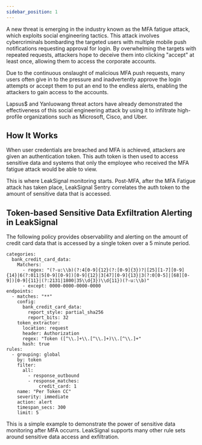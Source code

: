 ```yaml
---
sidebar_position: 1
---
```


A new threat is emerging in the industry known as the MFA fatigue attack, which exploits social engineering tactics. This attack involves cybercriminals bombarding the targeted users with multiple mobile push notifications requesting approval for login. By overwhelming the targets with repeated requests, attackers hope to deceive them into clicking "accept" at least once, allowing them to access the corporate accounts.

Due to the continuous onslaught of malicious MFA push requests, many users often give in to the pressure and inadvertently approve the login attempts or accept them to put an end to the endless alerts, enabling the attackers to gain access to the accounts.

Lapsus$ and Yanluowang threat actors have already demonstrated the effectiveness of this social engineering attack by using it to infiltrate high-profile organizations such as Microsoft, Cisco, and Uber.

## How It Works

When user credentials are breached and MFA is achieved, attackers are given an authentication token. This auth token is then used to access sensitive data and systems that only the employee who received the MFA fatigue attack would be able to view. 

This is where LeakSignal monitoring starts. Post-MFA, after the MFA Fatigue attack has taken place, LeakSignal Sentry correlates the auth token to the amount of sensitive data that is accessed. 

## Token-based Sensitive Data Exfiltration Alerting in LeakSignal 

The following policy provides observability and alerting on the amount of credit card data that is accessed by a single token over a 5 minute period. 
```
categories:
  bank_credit_card_data:
    Matchers:
      - regex: "(?-u:\\b)(?:4[0-9]{12}(?:[0-9]{3})?|[25][1-7][0-9]{14}|6(?:011|5[0-9][0-9])[0-9]{12}|3[47][0-9]{13}|3(?:0[0-5]|[68][0-9])[0-9]{11}|(?:2131|1800|35\\d{3})\\d{11})(?-u:\\b)"
      - except: 0000-0000-0000-0000
endpoints:
  - matches: "**"
    config:
      bank_credit_card_data:
        report_style: partial_sha256
        report_bits: 32
    token_extractor:
      location: request
      header: Authorization
      regex: "Token ([^\\.]+\\.[^\\.]+)\\.[^\\.]+"
      hash: true
rules:
  - grouping: global
    by: token
    filter:
      all:
        - response_outbound
        - response_matches:
            credit_card: 1
    name: "Per Token CC"
    severity: immediate
    action: alert
    timespan_secs: 300
    limit: 5
```
This is a simple example to demonstrate the power of sensitive data monitoring after MFA occurrs. LeakSignal supports many other rule sets around sensitive data access and exfiltration.